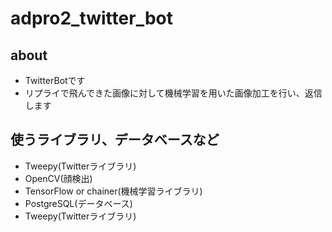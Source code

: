 # adpro2_twitter_bot

## about
- TwitterBotです
- リプライで飛んできた画像に対して機械学習を用いた画像加工を行い、返信します

## 使うライブラリ、データベースなど
- Tweepy(Twitterライブラリ)
- OpenCV(顔検出)
- TensorFlow or chainer(機械学習ライブラリ)
- PostgreSQL(データベース)
- Tweepy(Twitterライブラリ)
